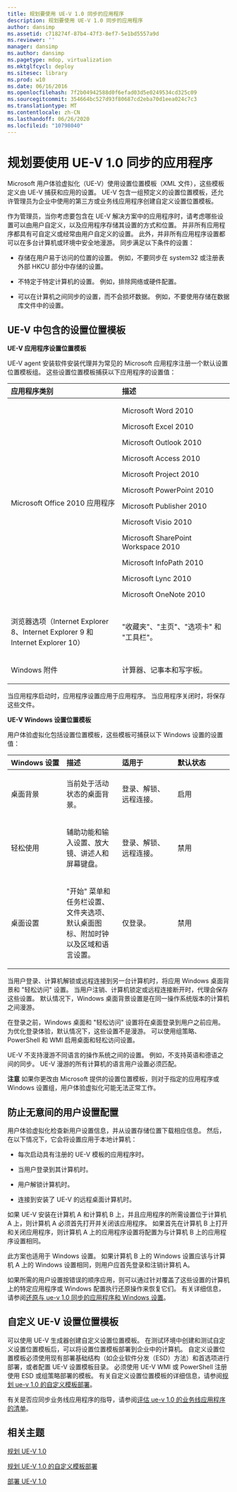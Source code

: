 ```yaml
---
title: 规划要使用 UE-V 1.0 同步的应用程序
description: 规划要使用 UE-V 1.0 同步的应用程序
author: dansimp
ms.assetid: c718274f-87b4-47f3-8ef7-5e1bd5557a9d
ms.reviewer: ''
manager: dansimp
ms.author: dansimp
ms.pagetype: mdop, virtualization
ms.mktglfcycl: deploy
ms.sitesec: library
ms.prod: w10
ms.date: 06/16/2016
ms.openlocfilehash: 7f2b04942588d0f6efad03d5e0249534cd325c09
ms.sourcegitcommit: 354664bc527d93f80687cd2eba70d1eea024c7c3
ms.translationtype: MT
ms.contentlocale: zh-CN
ms.lasthandoff: 06/26/2020
ms.locfileid: "10798040"
---
```

# 规划要使用 UE-V 1.0 同步的应用程序


Microsoft 用户体验虚拟化（UE-V）使用设置位置模板（XML 文件），这些模板定义由 UE-V 捕获和应用的设置。 UE-V 包含一组预定义的设置位置模板，还允许管理员为企业中使用的第三方或业务线应用程序创建自定义设置位置模板。

作为管理员，当你考虑要包含在 UE-V 解决方案中的应用程序时，请考虑哪些设置可以由用户自定义，以及应用程序存储其设置的方式和位置。 并非所有应用程序都具有可自定义或经常由用户自定义的设置。 此外，并非所有应用程序设置都可以在多台计算机或环境中安全地漫游。 同步满足以下条件的设置：

-   存储在用户易于访问的位置的设置。 例如，不要同步在 system32 或注册表外部 HKCU 部分中存储的设置。

-   不特定于特定计算机的设置。 例如，排除网络或硬件配置。

-   可以在计算机之间同步的设置，而不会损坏数据。 例如，不要使用存储在数据库文件中的设置。

## UE-V 中包含的设置位置模板


**UE-V 应用程序设置位置模板**

UE-V agent 安装软件安装代理并为常见的 Microsoft 应用程序注册一个默认设置位置模板组。 这些设置位置模板捕获以下应用程序的设置值：

<table>
<colgroup>
<col width="50%" />
<col width="50%" />
</colgroup>
<thead>
<tr class="header">
<th align="left"><strong>应用程序类别</strong></th>
<th align="left"><strong>描述</strong></th>
</tr>
</thead>
<tbody>
<tr class="odd">
<td align="left"><p>Microsoft Office 2010 应用程序</p></td>
<td align="left"><p>Microsoft Word 2010</p>
<p>Microsoft Excel 2010</p>
<p>Microsoft Outlook 2010</p>
<p>Microsoft Access 2010</p>
<p>Microsoft Project 2010</p>
<p>Microsoft PowerPoint 2010</p>
<p>Microsoft Publisher 2010</p>
<p>Microsoft Visio 2010</p>
<p>Microsoft SharePoint Workspace 2010</p>
<p>Microsoft InfoPath 2010</p>
<p>Microsoft Lync 2010</p>
<p>Microsoft OneNote 2010</p></td>
</tr>
<tr class="even">
<td align="left"><p>浏览器选项（Internet Explorer 8、Internet Explorer 9 和 Internet Explorer 10）</p></td>
<td align="left"><p>"收藏夹"、"主页"、"选项卡" 和 "工具栏"。</p></td>
</tr>
<tr class="odd">
<td align="left"><p>Windows 附件</p></td>
<td align="left"><p>计算器、记事本和写字板。</p></td>
</tr>
</tbody>
</table>

 

当应用程序启动时，应用程序设置应用于应用程序。 当应用程序关闭时，将保存这些文件。

**UE-V Windows 设置位置模板**

用户体验虚拟化包括设置位置模板，这些模板可捕获以下 Windows 设置的设置值：

<table>
<colgroup>
<col width="25%" />
<col width="25%" />
<col width="25%" />
<col width="25%" />
</colgroup>
<thead>
<tr class="header">
<th align="left">Windows 设置</th>
<th align="left">描述</th>
<th align="left">适用于</th>
<th align="left">默认状态</th>
</tr>
</thead>
<tbody>
<tr class="odd">
<td align="left"><p>桌面背景</p></td>
<td align="left"><p>当前处于活动状态的桌面背景。</p></td>
<td align="left"><p>登录、解锁、远程连接。</p></td>
<td align="left"><p>启用</p></td>
</tr>
<tr class="even">
<td align="left"><p>轻松使用</p></td>
<td align="left"><p>辅助功能和输入设置、放大镜、讲述人和屏幕键盘。</p></td>
<td align="left"><p>登录、解锁、远程连接。</p></td>
<td align="left"><p>禁用</p></td>
</tr>
<tr class="odd">
<td align="left"><p>桌面设置</p></td>
<td align="left"><p>"开始" 菜单和任务栏设置、文件夹选项、默认桌面图标、附加时钟以及区域和语言设置。</p></td>
<td align="left"><p>仅登录。</p></td>
<td align="left"><p>禁用</p></td>
</tr>
</tbody>
</table>

 

当用户登录、计算机解锁或远程连接到另一台计算机时，将应用 Windows 桌面背景和 "轻松访问" 设置。 当用户注销、计算机锁定或远程连接断开时，代理会保存这些设置。 默认情况下，Windows 桌面背景设置是在同一操作系统版本的计算机之间漫游。

在登录之前，Windows 桌面和 "轻松访问" 设置将在桌面登录到用户之前应用。 为优化登录体验，默认情况下，这些设置不是漫游。 可以使用组策略、PowerShell 和 WMI 启用桌面和轻松访问设置。

UE-V 不支持漫游不同语言的操作系统之间的设置。 例如，不支持英语和德语之间的同步。 UE-V 漫游的所有计算机的语言用户设置必须匹配。

**注意** 如果你更改由 Microsoft 提供的设置位置模板，则对于指定的应用程序或 Windows 设置组，用户体验虚拟化可能无法正常工作。

 

## <a href="" id="prevent-unintentional-user-settings-configuration-"></a>防止无意间的用户设置配置


用户体验虚拟化检查新用户设置信息，并从设置存储位置下载相应信息。 然后，在以下情况下，它会将设置应用于本地计算机：

-   每次启动具有注册的 UE-V 模板的应用程序时。

-   当用户登录到其计算机时。

-   用户解锁计算机时。

-   连接到安装了 UE-V 的远程桌面计算机时。

如果 UE-V 安装在计算机 A 和计算机 B 上，并且应用程序的所需设置位于计算机 A 上，则计算机 A 必须首先打开并关闭该应用程序。 如果首先在计算机 B 上打开和关闭应用程序，则计算机 A 上的应用程序设置将配置为与计算机 B 上的应用程序设置相同。

此方案也适用于 Windows 设置。 如果计算机 B 上的 Windows 设置应该与计算机 A 上的 Windows 设置相同，则用户应首先登录和注销计算机 A。

如果所需的用户设置按错误的顺序应用，则可以通过针对覆盖了这些设置的计算机上的特定应用程序或 Windows 配置执行还原操作来恢复它们。 有关详细信息，请参阅[还原与 ue-v 1.0 同步的应用程序和 Windows 设置](restoring-application-and-windows-settings-synchronized-with-ue-v-10.md)。

## 自定义 UE-V 设置位置模板


可以使用 UE-V 生成器创建自定义设置位置模板。 在测试环境中创建和测试自定义设置位置模板后，可以将设置位置模板部署到企业中的计算机。 自定义设置位置模板必须使用现有部署基础结构（如企业软件分发（ESD）方法）和首选项进行部署，或者配置 UE-V 设置模板目录。 必须使用 UE-V WMI 或 PowerShell 注册使用 ESD 或组策略部署的模板。 有关自定义设置位置模板的详细信息，请参阅[规划 ue-v 1.0 的自定义模板部署](planning-for-custom-template-deployment-for-ue-v-10.md)。

有关是否应同步业务线应用程序的指导，请参阅[评估 ue-v 1.0 的业务线应用程序的清单](checklist-for-evaluating-line-of-business-applications-for-ue-v-10.md)。

## 相关主题


[规划 UE-V 1.0](planning-for-ue-v-10.md)

[规划 UE-V 1.0 的自定义模板部署](planning-for-custom-template-deployment-for-ue-v-10.md)

[部署 UE-V 1.0](deploying-ue-v-10.md)

 

 





